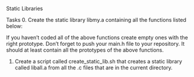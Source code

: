 Static Libraries

Tasks
0. Create the static library libmy.a containing all the functions listed below:

If you haven’t coded all of the above functions create empty ones with the right prototype.
Don’t forget to push your main.h file to your repository. It should at least contain all the prototypes of the above functions.


1. Create a script called create_static_lib.sh that creates a static library called liball.a from all the .c files that are in the current directory.


